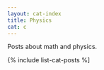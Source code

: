 ```yaml
---
layout: cat-index
title: Physics
cat: c
---
```


Posts about math and physics.

{% include list-cat-posts %]
